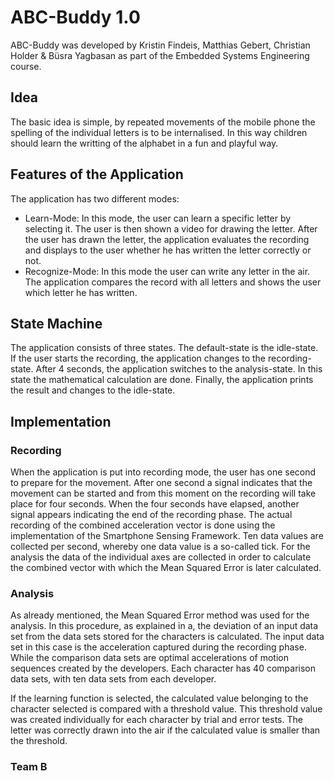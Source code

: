 # ABC-Buddy 1.0
ABC-Buddy was developed by Kristin Findeis, Matthias Gebert, Christian Holder & Büsra Yagbasan as part of the Embedded Systems Engineering course.

## Idea
The basic idea is simple, by repeated movements of the mobile phone the spelling of the individual letters is to be internalised. In this way children should learn the writting of the alphabet in a fun and playful way.


## Features of the Application
The application has two different modes:

- Learn-Mode: In this mode, the user can learn a specific letter by selecting it. The user is then shown a video for drawing the letter. After the user has drawn the letter, the application evaluates the recording and displays to the user whether he has written the letter correctly or not.
- Recognize-Mode: In this mode the user can write any letter in the air. The application compares the record with all letters and shows the user which letter he has written.

## State Machine
The application consists of three states. The default-state is the idle-state. If the user starts the recording, the application changes to the recording-state. After 4 seconds, the application switches to the analysis-state. In this state the mathematical calculation are done. Finally, the application prints the result and changes to the idle-state.

## Implementation
### Recording

When the application is put into recording mode, the user has one second to prepare for the movement. After one second a signal indicates that the movement can be started and from this moment on the recording will take place for four seconds. When the four seconds have elapsed, another signal appears indicating the end of the recording phase. The actual recording of the combined acceleration vector is done using the implementation of the Smartphone Sensing Framework. Ten data values are collected per second, whereby one data value is a so-called tick. For the analysis the data of the individual axes are collected in order to calculate the combined vector with which the Mean Squared Error is later calculated.

### Analysis

As already mentioned, the Mean Squared Error method was used for the analysis. In this procedure, as explained in a, the deviation of an input data set from the data sets stored for the characters is calculated. The input data set in this case is the acceleration captured during the recording phase. While the comparison data sets are optimal accelerations of motion sequences created by the developers. Each character has 40 comparison data sets, with ten data sets from each developer.

If the learning function is selected, the calculated value belonging to the character selected is compared with a threshold value. This threshold value was created individually for each character by trial and error tests. The letter was correctly drawn into the air if the calculated value is smaller than the threshold.

### Team B
